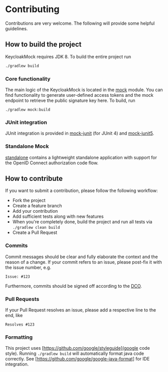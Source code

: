 # Contributing

Contributions are very welcome. The following will provide some helpful guidelines.


## How to build the project

KeycloakMock requires JDK 8. To build the entire project run
```bash
./gradlew build
```
### Core functionality

The main logic of the KeycloakMock is located in the [mock](mock) module. You can find functionality to generate user-defined access tokens
and the mock endpoint to retrieve the public signature key here. To build, run
```
./gradlew mock:build
```

### JUnit integration

JUnit integration is provided in [mock-junit](mock-junit) (for JUnit 4) and [mock-junit5](mock-junit5).

### Standalone Mock

[standalone](standalone) contains a lightweight standalone application with support for the OpenID Connect authorization code flow.

## How to contribute

If you want to submit a contribution, please follow the following workflow:

* Fork the project
* Create a feature branch
* Add your contribution
* Add sufficient tests along with new features
* When you're completely done, build the project and run all tests via `./gradlew clean build`
* Create a Pull Request

### Commits

Commit messages should be clear and fully elaborate the context and the reason of a change.
If your commit refers to an issue, please post-fix it with the issue number, e.g.

```
Issue: #123
```

Furthermore, commits should be signed off according to the [DCO](DCO).

### Pull Requests

If your Pull Request resolves an issue, please add a respective line to the end, like

```
Resolves #123
```

### Formatting

This project uses [https://github.com/google/styleguide](google code style). Running ```./gradlew build``` 
will automatically format java code correctly. See [https://github.com/google/google-java-format] for IDE integration.
